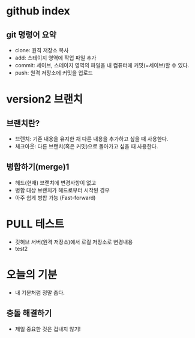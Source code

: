 # github index

## git 명령어 요약

- clone: 원격 저장소 복사
- add: 스테이지 영역에 작업 파일 추가
- commit: 세이브, 스테이지 영역의 파일을 내 컴퓨터에 커밋(=세이브)할 수 있다.
- push: 원격 저장소에 커밋을 업로드

# version2 브랜치

## 브랜치란?

- 브랜치: 기존 내용을 유지한 채 다른 내용을 추가하고 싶을 때 사용한다.
- 체크아웃: 다른 브랜치(혹은 커밋)으로 돌아가고 싶을 때 사용한다.

## 병합하기(merge)1

- 헤드(현재) 브랜치에 변경사항이 없고
- 병합 대상 브랜치가 헤드로부터 시작된 경우
- 아주 쉽게 병합 가능 (Fast-forward)

# PULL 테스트
- 깃허브 서버(원격 저장소)에서 로컬 저장소로 변경내용 
- test2

# 오늘의 기분

- 내 기분처럼 정말 춥다.

## 충돌 해결하기

- 제일 중요한 것은 겁내지 않기!
